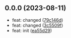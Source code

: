## 0.0.0 (2023-08-11)

* feat: changed ([79c146d](https://github.com/tenggouwa/gouwa-cli/commit/79c146d))
* feat: changed ([3c5509f](https://github.com/tenggouwa/gouwa-cli/commit/3c5509f))
* feat: init ([ea55d29](https://github.com/tenggouwa/gouwa-cli/commit/ea55d29))



